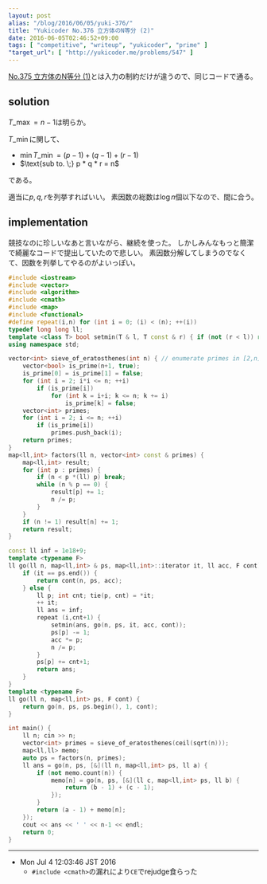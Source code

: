 ```yaml
---
layout: post
alias: "/blog/2016/06/05/yuki-376/"
title: "Yukicoder No.376 立方体のN等分 (2)"
date: 2016-06-05T02:46:52+09:00
tags: [ "competitive", "writeup", "yukicoder", "prime" ]
"target_url": [ "http://yukicoder.me/problems/547" ]
---
```


[No.375 立方体のN等分 (1)](http://yukicoder.me/problems/489)とは入力の制約だけが違うので、同じコードで通る。

## solution

$T\_\max = n - 1$は明らか。

$T\_\min$に関して、

-   $\min T\_\min = (p - 1) + (q - 1) + (r - 1)$
-   $\text{sub to. \;} p * q * r = n$

である。

適当に$p, q, r$を列挙すればいい。
素因数の総数は$\log n$個以下なので、間に合う。

## implementation

競技なのに珍しいなあと言いながら、継続を使った。
しかしみんなもっと簡潔で綺麗なコードで提出していたので悲しい。
素因数分解してしまうのでなくて、因数を列挙してやるのがよいっぽい。

``` c++
#include <iostream>
#include <vector>
#include <algorithm>
#include <cmath>
#include <map>
#include <functional>
#define repeat(i,n) for (int i = 0; (i) < (n); ++(i))
typedef long long ll;
template <class T> bool setmin(T & l, T const & r) { if (not (r < l)) return false; l = r; return true; }
using namespace std;

vector<int> sieve_of_eratosthenes(int n) { // enumerate primes in [2,n] with O(n log log n)
    vector<bool> is_prime(n+1, true);
    is_prime[0] = is_prime[1] = false;
    for (int i = 2; i*i <= n; ++i)
        if (is_prime[i])
            for (int k = i+i; k <= n; k += i)
                is_prime[k] = false;
    vector<int> primes;
    for (int i = 2; i <= n; ++i)
        if (is_prime[i])
            primes.push_back(i);
    return primes;
}
map<ll,int> factors(ll n, vector<int> const & primes) {
    map<ll,int> result;
    for (int p : primes) {
        if (n < p *(ll) p) break;
        while (n % p == 0) {
            result[p] += 1;
            n /= p;
        }
    }
    if (n != 1) result[n] += 1;
    return result;
}

const ll inf = 1e18+9;
template <typename F>
ll go(ll n, map<ll,int> & ps, map<ll,int>::iterator it, ll acc, F cont) {
    if (it == ps.end()) {
        return cont(n, ps, acc);
    } else {
        ll p; int cnt; tie(p, cnt) = *it;
        ++ it;
        ll ans = inf;
        repeat (i,cnt+1) {
            setmin(ans, go(n, ps, it, acc, cont));
            ps[p] -= 1;
            acc *= p;
            n /= p;
        }
        ps[p] += cnt+1;
        return ans;
    }
}
template <typename F>
ll go(ll n, map<ll,int> ps, F cont) {
    return go(n, ps, ps.begin(), 1, cont);
}

int main() {
    ll n; cin >> n;
    vector<int> primes = sieve_of_eratosthenes(ceil(sqrt(n)));
    map<ll,ll> memo;
    auto ps = factors(n, primes);
    ll ans = go(n, ps, [&](ll n, map<ll,int> ps, ll a) {
        if (not memo.count(n)) {
            memo[n] = go(n, ps, [&](ll c, map<ll,int> ps, ll b) {
                return (b - 1) + (c - 1);
            });
        }
        return (a - 1) + memo[n];
    });
    cout << ans << ' ' << n-1 << endl;
    return 0;
}
```

---

-   Mon Jul  4 12:03:46 JST 2016
    -   `#include <cmath>`の漏れにより`CE`でrejudge食らった
